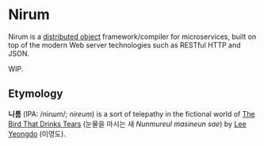 Nirum
=====

Nirum is a [distributed object][1] framework/compiler for microservices,
built on top of the modern Web server technologies such as RESTful HTTP and
JSON.

WIP.

[1]: https://en.wikipedia.org/wiki/Distributed_object


Etymology
---------

**니름** (IPA: /niɾɯm/; *nireum*) is a sort of telepathy in the fictional world
of [The Bird That Drinks Tears][2] (눈물을 마시는 새 *Nunmureul masineun sae*)
by [Lee Yeongdo][3] (이영도).

[2]: https://en.wikipedia.org/wiki/The_Bird_That_Drinks_Tears
[3]: https://en.wikipedia.org/wiki/Lee_Yeongdo
